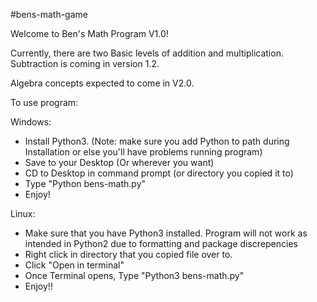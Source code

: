 #bens-math-game

Welcome to Ben's Math Program V1.0!

Currently, there are two Basic levels of addition and multiplication. Subtraction is coming in version 1.2.

Algebra concepts expected to come in V2.0.


To use program:

Windows:
- Install Python3. (Note: make sure you add Python to path during Installation or else you'll have problems running program)
- Save to your Desktop (Or wherever you want)
- CD to Desktop in command prompt (or directory you copied it to)
- Type "Python bens-math.py"
- Enjoy!

Linux:
- Make sure that you have Python3 installed. Program will not work as intended in Python2 due to formatting and package discrepencies
- Right click in directory that you copied file over to.
- Click "Open in terminal"
- Once Terminal opens, Type "Python3 bens-math.py"
- Enjoy!!
